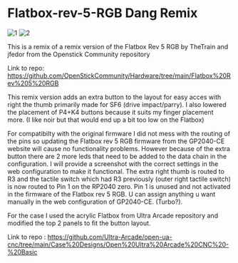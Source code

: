 # Flatbox-rev-5-RGB Dang Remix
![1](https://github.com/dangk1/Flatbox-rev-5-RGB/assets/57189623/eeb3adbc-68bf-43e7-81c9-a4440a0ae829)
![2](https://github.com/dangk1/Flatbox-rev-5-RGB/assets/57189623/89824cba-6d75-44dd-99fa-9608372f00d1)

This is a remix of a remix version of the Flatbox Rev 5 RGB by TheTrain and jfedor from the Openstick Community repository 

Link to repo: https://github.com/OpenStickCommunity/Hardware/tree/main/Flatbox%20Rev%205%20RGB

This remix version adds an extra button to the layout for easy acces with right the thumb primarily made for SF6 (drive impact/parry). I also lowered the placement of P4+K4 buttons because it suits my finger placement more. (I like noir but that would end up a bit too low on the Flatbox)

For compatibilty with the original firmware I did not mess with the routing of the pins so updating the Flatbox rev 5 RGB firmware from the GP2040-CE website will cause no functionality problems. 
However because of the extra button there are 2 more leds that need to be added to the data chain in the configuration. 
I will provide a screenshot with the correct settings in the web configuration to make it functional.
The extra right thumb is routed to R3 and the tactile switch which had R3 previously (outer right tactile switch) is now routed to Pin 1 on the RP2040 zero. 
Pin 1 is unused and not activated in the firmware of the Flatbox rev 5 RGB. U can assign anything u want manually in the web configuration of GP2040-CE. (Turbo?).

For the case I used the acrylic Flatbox from Ultra Arcade repository and modified the top 2 panels to fit the button layout. 

Link to repo : https://github.com/Ultra-Arcade/open-ua-cnc/tree/main/Case%20Designs/Open%20Ultra%20Arcade%20CNC%20-%20Basic

